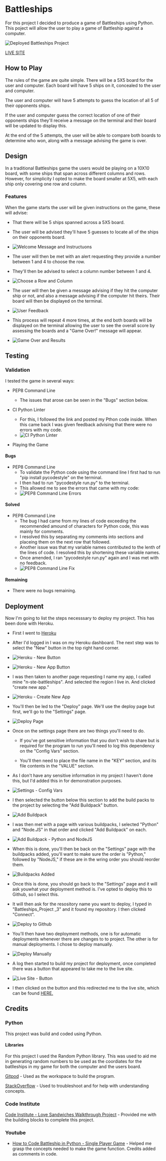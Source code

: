 # Battleships

For this project I decided to produce a game of Battleships using Python. This poject will allow the user to play a game of Battleship against a computer.

![Deployed Battleships Project](./assets/images/deployed_project_heroku.png)

[LIVE SITE](https://n-ste-battleships-5b8da34f4864.herokuapp.com/)

## How to Play

The rules of the game are quite simple. There will be a 5X5 board for the user and computer. Each board will have 5 ships on it, concealed to the user and computer.

The user and computer will have 5 attempts to guess the location of all 5 of their opponents ships.

If the user and computer guess the correct location of one of their opponents ships they'll receive a message on the terminal and their board will be updated to display this.

At the end of the 5 attempts, the user will be able to compare both boards to determine who won, along with a message advising the game is over.

## Design

In a traditional Battleships game the users would be playing on a 10X10 board, with some ships that span across different columns and rows. However, for simplicity I opted to make the board smaller at 5X5, with each ship only covering one row and column.

### Features

When the game starts the user will be given instructions on the game, these will advise:

* That there will be 5 ships spanned across a 5X5 board.

* The user will be advised they'll have 5 guesses to locate all of the ships on their opponents board.

* ![Welcome Message and Instructuons](./assets/images/deployed_project_welcome.png)

* The user will then be met with an alert requesting they provide a number between 1 and 4 to choose the row.

* They'll then be advised to select a column number between 1 and 4.

* ![Choose a Row and Column](./assets/images/deployed_row_column.png)

* The user will then be given a message advising if they hit the computer ship or not, and also a message advising if the computer hit theirs. Their board will then be displayed on the terminal.

* ![User Feedback](./assets/images/deployed_user_feedback.png)

* This process will repeat 4 more times, at the end both boards will be displayed on the terminal allowing the user to see the overall score by assessing the boards and a "Game Over!" message will appear.

* ![Game Over and Results](./assets/images/deployed_game_over.png)

## Testing

### Validation

I tested the game in several ways:

* PEP8 Command Line
  * The issues that arose can be seen in the "Bugs" section below.

* CI Python Linter
  * For this, I followed the link and posted my Pthon code inside. When this came back I was given feedback advising that there were no errors with my code.
  * ![CI Python Linter](./assets/images/CI_linter.png)

* Playing the Game

#### Bugs

* PEP8 Command Line
  * To validate the Python code using the command line I first had to run "pip install pycodestyle" on the terminal.
  * I then had to run "pycodestyle run.py" to the terminal.
  * This allowed me to see the errors that came with my code:
  * ![PEP8 Command Line Errors](./assets/images/PEP8_errors.png)

#### Solved

* PEP8 Command Line
  * The bug I had came from my lines of code exceeding the recommended amound of characters for Python code, this was mainly for comments.
  * I resolved this by separating my comments into sections and placeing them on the next row that followed.
  * Another issue was that my variable names contributed to the lenth of the lines of code. I resolved this by shortening these variable names.
  * Once amended, I ran "pycodestyle run.py" again and I was met with no feedback.
  * ![PEP8 Command Line Fix](./assets/images/PEP8_fix.png)

#### Remaining

* There were no bugs remaining.

## Deployment

Now I'm going to list the steps necesssary to deploy my project. This has been done with Heroku.

* First I went to [Heroku](https://www.heroku.com/)

* After I'd logged in I was on my Heroku dashboard. The next step was to select the "New" button in the top right hand corner.

* ![Heroku - New Button](./assets/images/heroku_new.png)

* ![Heroku - New App Button](./assets/images/heroku_new_app.png)

* I was then taken to another page requesting I name my app, I called mine "n-ste-battleships". And selected the region I live in. And clicked "create new app."

* ![Heroku - Create New App](./assets/images/heroku_create_new_app.png)

* You'll then be led to the "Deploy" page. We'll use the deploy page but first, we'll go to the "Settings" page.

* ![Deploy Page](./assets/images/heroku_app_page.png)

* Once on the settings page there are two things you'll need to do.

  * If you've got sensitive information that you don't wish to share but is required for the program to run you'll need to log this dependency on the "Config Vars" section.

  * You'll then need to place the file name in the "KEY" section, and its file contents in the "VALUE" section.

* As I don't have any sensitive information in my project I haven't done this, but I'd added this in for demonstration
purposes.
* ![Settings - Config Vars](./assets/images/heroku_settings_config_vars.png)

* I then selected the button below this section to add the build packs to the project by selecting the "Add Buildpack" button.
* ![Add Buildpack](./assets/images/heroku_add_buildpack.png)

* I was then met with a page with various buildpacks, I selected "Python" and "Node.JS" in that order and clicked "Add Buildpack" on each.

* ![Add Buildpack - Python and NodeJS](./assets/images/heroku_add_buildpack_js_python.png)

* When this is done, you'll then be back on the "Settings" page with the buildpacks added, you'll want to make sure the order is "Python," followed by "NodeJS," if these are in the wring order you should reorder them.
* ![Buildpacks Added](./assets/images/heroku_buildpacks_done.png)

* Once this is done, you should go back to the "Settings" page and it will ask youwhat your deployment method is. I've opted to deploy this to Github, so I select this.

* It will then ask for the resository name you want to deploy, I typed in "Battleships_Project
_3" and it found my repository. I then clicked "Connect".

* ![Deploy to Github](./assets/images/heroku_deploy_to_github.png)

* You'll then have two deployment methods, one is for automatic deployments whenever there are changes to to project. The other is for manual deployments. I chose to deploy manually.

* ![Deploy Manually](./assets/images/heroku_manual_deploy.png)

* A log then started to build my project for deployment, once completed there was a button that appeared to take me to the live site.

* ![Live Site - Button](./assets/images/heroku_deployed.png)

* I then clicked on the button and this redirected me to the live site, which can be found [HERE.](https://n-ste-battleships-5b8da34f4864.herokuapp.com/)

## Credits

### Python

This project was build and coded using Python.

#### Libraries

For this project I used the Random Python library. This was used to aid me in generating random numbers to be used as the coordiates for the batlleships in my game for both the computer and the users board.

[Gitpod](https://www.gitpod.io/) - Used as the workspace to build the program.

[StackOverflow](https://stackoverflow.com/) - Used to troubleshoot and for help with understanding concepts.

### Code Institute

[Code Institute - Love Sandwiches Walkthrough Project](https://learn.codeinstitute.net/courses/course-v1:CodeInstitute+LS101+1/courseware/293ee9d8ff3542d3b877137ed81b9a5b/58d3e90f9a2043908c62f31e51c15deb/) - Provided me with the building blocks to complete this project.

### Youtube

* [How to Code Battleship in Python - Single Player Game](https://www.youtube.com/watch?v=tF1WRCrd_HQ&t=1314s) - Helped me grasp the concepts needed to make the game function. Credits added as comments in code.
